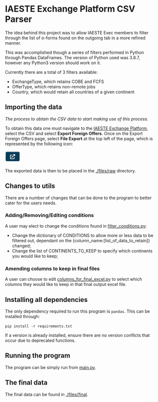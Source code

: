 # IAESTE Exchange Platform CSV Parser

The idea behind this project was to allow IAESTE Exec members to filter through the list of o-forms found on the outgoing tab in a more refined manner.

This was accomplished though a series of filters performed in Python through Pandas DataFrames. The version of Python used was 3.8.7, however any Python3 version should work on it.

Currently there are a total of 3 filters available:
* ExchangeType, which retains COBE and FCFS
* OfferType, which retains non-remote jobs
* Country, which would retain all countries of a given continent

## Importing the data

*The process to obtain the CSV data to start making use of this process.*

To obtain this data one must navigate to the [IAESTE Exchange Platform](https://iaeste.smartsimple.ie/), select the CSV and select **Export Foreign Offers**.
Once on the Export Foreign Offers page, select **File Export** at the top left of the page, which is represented by the following icon:

![File Export](./files/images/file_export.png)

The exported data is then to be placed in the [./files/raw](./files/raw) directory.

## Changes to utils

There are a number of changes that can be done to the program to better cater for the users needs.

### Adding/Removing/Editing conditions

A user may elect to change the conditions found in [filter_conditions.py](./src/utils/filter_conditions.py):
* Change the dictionary of CONDITIONS to allow more or less data to be filtered out, dependant on the {column_name:[list_of_data_to_retain]} changed;
* Change the list of CONTINENTS_TO_KEEP to specify which continents you would like to keep;

### Amending columns to keep in final files

A user can choose to edit [columns_for_final_excel.py](./src/utils/columns_for_final_excel.py) to select which columns they would like to keep in that final output excel file.

## Installing all dependencies

The only dependency required to run this program is `pandas`. This can be installed through:

`pip install -r requirements.txt`

If a version is already installed, ensure there are no version conflicts that occur due to deprecated functions.

## Running the program

The program can be simply run from [main.py](main.py).

## The final data

The final data can be found in [./files/final](./files/final).
